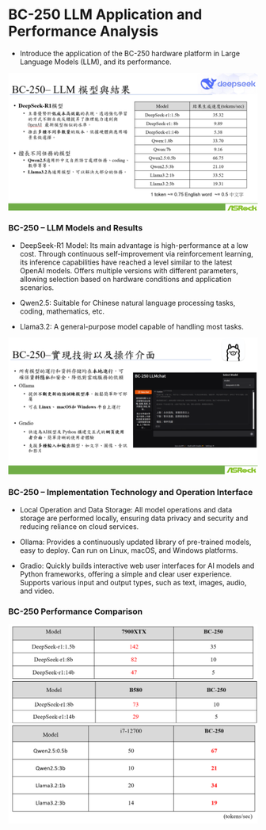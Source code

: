 # BC-250 LLM Application and Performance Analysis

* Introduce the application of the BC-250 hardware platform in Large Language Models (LLM), and its performance.

![image](assets/bc250_1.png)

### BC-250 – LLM Models and Results

* DeepSeek-R1 Model: Its main advantage is high-performance at a low cost. Through continuous self-improvement via reinforcement learning, its inference capabilities have reached a level similar to the latest OpenAI models. Offers multiple versions with different parameters, allowing selection based on hardware conditions and application scenarios.

* Qwen2.5: Suitable for Chinese natural language processing tasks, coding, mathematics, etc.
* Llama3.2: A general-purpose model capable of handling most tasks.

![image](assets/bc250_2.png)

### BC-250 – Implementation Technology and Operation Interface 

* Local Operation and Data Storage: All model operations and data storage are performed locally, ensuring data privacy and security and reducing reliance on cloud services.

* Ollama: Provides a continuously updated library of pre-trained models, easy to deploy.
Can run on Linux, macOS, and Windows platforms.

* Gradio: Quickly builds interactive web user interfaces for AI models and Python frameworks, offering a simple and clear user experience. Supports various input and output types, such as text, images, audio, and video.

### BC-250 Performance Comparison

![image](assets/bc250_3.png)

